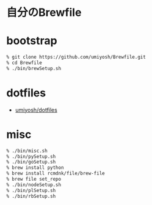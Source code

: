 # 自分のBrewfile

# bootstrap

~~~ bash
% git clone https://github.com/umiyosh/Brewfile.git
% cd Brewfile
% ./bin/brewSetup.sh
~~~

# dotfiles

* [umiyosh/dotfiles](https://github.com/umiyosh/dotfiles)

# misc

~~~ bash
% ./bin/misc.sh
% ./bin/pySetup.sh
% ./bin/goSetup.sh
% brew install python
% brew install rcmdnk/file/brew-file
% brew file set_repo
% ./bin/nodeSetup.sh
% ./bin/plSetup.sh
% ./bin/rbSetup.sh
~~~

